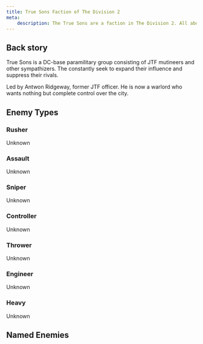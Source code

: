 ```yaml
---
title: True Sons Faction of The Division 2
meta:
    description: The True Sons are a faction in The Division 2. All about the types of True Sons enemies you can encounter you can find here.
---
```


## Back story

True Sons is a DC-base paramilitary group consisting of JTF mutineers and other sympathizers. The constantly seek to expand their influence and suppress their rivals.

Led by Antwon Ridgeway,  former JTF officer. He is now a warlord who wants nothing but complete control over the city.

## Enemy Types

### Rusher

Unknown

### Assault

Unknown

### Sniper

Unknown

### Controller

Unknown

### Thrower

Unknown

### Engineer

Unknown

### Heavy

Unknown

## Named Enemies


